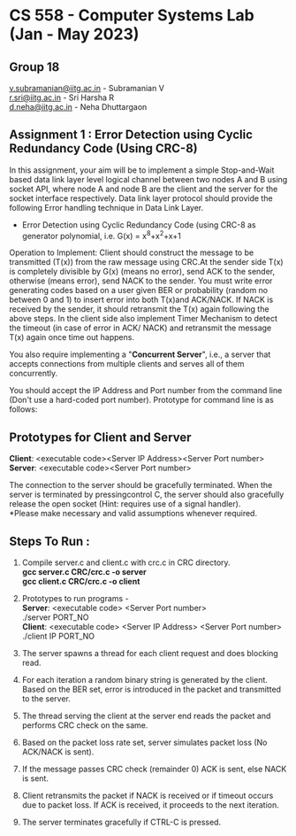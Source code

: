 # CS 558 - Computer Systems Lab (Jan - May 2023)
## Group 18

v.subramanian@iitg.ac.in - Subramanian V<br>
r.sri@iitg.ac.in - Sri Harsha R<br>
d.neha@iitg.ac.in - Neha Dhuttargaon

## Assignment 1 : Error Detection using Cyclic Redundancy Code (Using CRC-8)
In this assignment, your aim will be to implement a simple Stop-and-Wait based data link layer level logical channel between two nodes A and B using socket API, where node A and node B are the client and the server for the socket interface respectively. Data link layer protocol should provide the following
Error handling technique in Data Link Layer.
- Error Detection using Cyclic Redundancy Code (using CRC-8 as generator polynomial,
i.e. G(x) = x<sup>8</sup>+x<sup>2</sup>+x+1

Operation to Implement:
Client should construct the message to be transmitted (T(x)) from the raw message using CRC.At the sender side T(x) is completely divisible by G(x) (means no error), send ACK to the sender,
otherwise (means error), send NACK to the sender. You must write error generating codes based on a user given BER or probability (random no
between 0 and 1) to insert error into both T(x)and ACK/NACK. If NACK is received by the sender, it should retransmit the T(x) again following the above steps.
In the client side also implement Timer Mechanism to detect the timeout (in case of error in ACK/ NACK) and retransmit the message T(x) again once time out happens.

You also require implementing a "**Concurrent Server**", i.e., a server that accepts connections from
multiple clients and serves all of them concurrently.

You should accept the IP Address and Port number from the command line (Don't use a hard-coded port
number). Prototype for command line is as follows:

## Prototypes for Client and Server
**Client**: \<executable code>\<Server IP Address>\<Server Port number> <br>
**Server**: \<executable code>\<Server Port number>

The connection to the server should be gracefully terminated. When the server is terminated by pressingcontrol C, the server should also gracefully release the open socket (Hint: requires use of a signal
handler). <br>
*Please make necessary and valid assumptions whenever required.

## Steps To Run :

1. Compile server.c and client.c with crc.c in CRC directory. <br>
   **gcc server.c CRC/crc.c -o server<br>**
   **gcc client.c CRC/crc.c -o client**

2. Prototypes to run programs -<br>
   **Server**: \<executable code> \<Server Port number> <br>
   ./server PORT_NO<br>
   **Client**: \<executable code> \<Server IP Address> \<Server Port number> <br>
   ./client IP PORT_NO

3. The server spawns a thread for each client request and does blocking read.

4. For each iteration a random binary string is generated by the client. Based on the BER set, error is introduced in the packet and transmitted to the server.

5. The thread serving the client at the server end reads the packet and performs CRC check on the same. 

6. Based on the packet loss rate set, server simulates packet loss (No ACK/NACK is sent).

7. If the message passes CRC check (remainder 0) ACK is sent, else NACK is sent.

8. Client retransmits the packet if NACK is received or if timeout occurs due to packet loss. If ACK is received, it proceeds to the next iteration.

9. The server terminates gracefully if CTRL-C is pressed.

